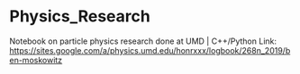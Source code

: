 # Physics_Research
Notebook on particle physics research done at UMD | C++/Python
Link: https://sites.google.com/a/physics.umd.edu/honrxxx/logbook/268n_2019/ben-moskowitz
